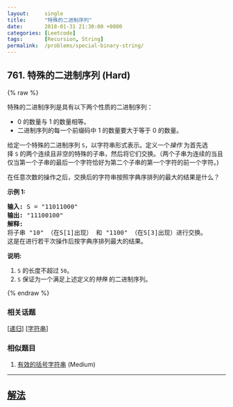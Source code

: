 ```yaml
---
layout:     single
title:      "特殊的二进制序列"
date:       2018-01-31 21:30:00 +0800
categories: [Leetcode]
tags:       [Recursion, String]
permalink:  /problems/special-binary-string/
---
```


## 761. 特殊的二进制序列 (Hard)

{% raw %}

<p>特殊的二进制序列是具有以下两个性质的二进制序列：</p>

<ul>
	<li>0 的数量与 1 的数量相等。</li>
	<li>二进制序列的每一个前缀码中 1 的数量要大于等于 0 的数量。</li>
</ul>

<p>给定一个特殊的二进制序列&nbsp;<code>S</code>，以字符串形式表示。定义一个<em>操作 </em>为首先选择&nbsp;<code>S</code>&nbsp;的两个连续且非空的特殊的子串，然后将它们交换。（两个子串为连续的当且仅当第一个子串的最后一个字符恰好为第二个子串的第一个字符的前一个字符。)</p>

<p>在任意次数的操作之后，交换后的字符串按照字典序排列的最大的结果是什么？</p>

<p><strong>示例 1:</strong></p>

<pre>
<strong>输入:</strong> S = &quot;11011000&quot;
<strong>输出:</strong> &quot;11100100&quot;
<strong>解释:</strong>
将子串 &quot;10&quot; （在S[1]出现） 和 &quot;1100&quot; （在S[3]出现）进行交换。
这是在进行若干次操作后按字典序排列最大的结果。
</pre>

<p><strong>说明:</strong></p>

<ol>
	<li><code>S</code>&nbsp;的长度不超过&nbsp;<code>50</code>。</li>
	<li><code>S</code>&nbsp;保证为一个满足上述定义的<em>特殊 </em>的二进制序列。</li>
</ol>

{% endraw %}

### 相关话题
  [[递归](https://github.com/awesee/leetcode/tree/main/tag/recursion/README.md)]
  [[字符串](https://github.com/awesee/leetcode/tree/main/tag/string/README.md)]

### 相似题目
  1. [有效的括号字符串](/problems/valid-parenthesis-string) (Medium)

---

## [解法](https://github.com/awesee/leetcode/tree/main/problems/special-binary-string)
